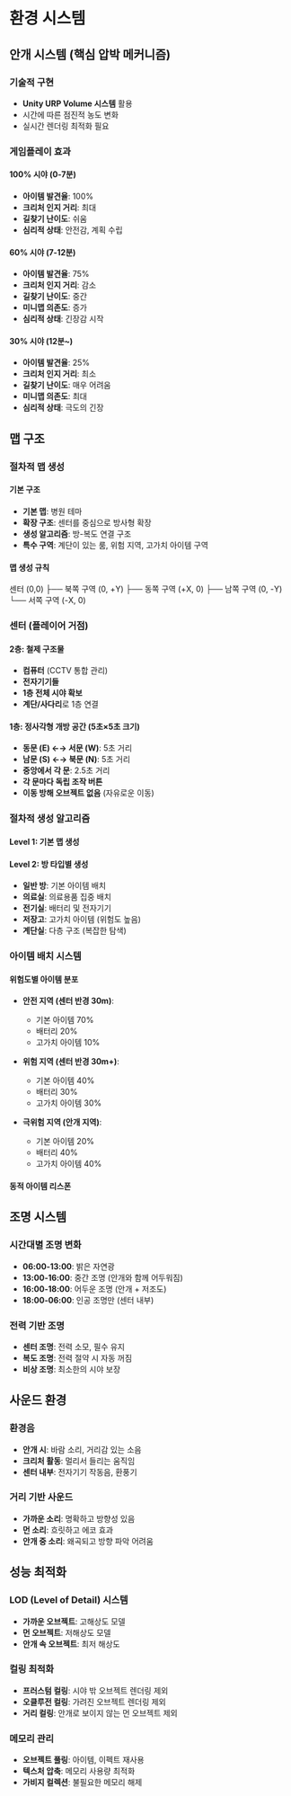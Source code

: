 # 환경 시스템

## 안개 시스템 (핵심 압박 메커니즘)

### 기술적 구현
- **Unity URP Volume 시스템** 활용
- 시간에 따른 점진적 농도 변화
- 실시간 렌더링 최적화 필요

### 게임플레이 효과

#### 100% 시야 (0-7분)
- **아이템 발견율**: 100%
- **크리처 인지 거리**: 최대
- **길찾기 난이도**: 쉬움
- **심리적 상태**: 안전감, 계획 수립

#### 60% 시야 (7-12분)
- **아이템 발견율**: 75%
- **크리처 인지 거리**: 감소
- **길찾기 난이도**: 중간
- **미니맵 의존도**: 증가
- **심리적 상태**: 긴장감 시작

#### 30% 시야 (12분~)
- **아이템 발견율**: 25%
- **크리처 인지 거리**: 최소
- **길찾기 난이도**: 매우 어려움
- **미니맵 의존도**: 최대
- **심리적 상태**: 극도의 긴장





## 맵 구조

### 절차적 맵 생성

#### 기본 구조
- **기본 맵**: 병원 테마
- **확장 구조**: 센터를 중심으로 방사형 확장
- **생성 알고리즘**: 방-복도 연결 구조
- **특수 구역**: 계단이 있는 룸, 위험 지역, 고가치 아이템 구역

#### 맵 생성 규칙

센터 (0,0)
├── 북쪽 구역 (0, +Y)
├── 동쪽 구역 (+X, 0)
├── 남쪽 구역 (0, -Y)
└── 서쪽 구역 (-X, 0)


### 센터 (플레이어 거점)

#### 2층: 철제 구조물
- **컴퓨터** (CCTV 통합 관리)
- **전자기기들**
- **1층 전체 시야 확보**
- **계단/사다리**로 1층 연결

#### 1층: 정사각형 개방 공간 (5초×5초 크기)
- **동문 (E) ←→ 서문 (W)**: 5초 거리
- **남문 (S) ←→ 북문 (N)**: 5초 거리
- **중앙에서 각 문**: 2.5초 거리
- **각 문마다 독립 조작 버튼**
- **이동 방해 오브젝트 없음** (자유로운 이동)

### 절차적 생성 알고리즘

#### Level 1: 기본 맵 생성


#### Level 2: 방 타입별 생성
- **일반 방**: 기본 아이템 배치
- **의료실**: 의료용품 집중 배치
- **전기실**: 배터리 및 전자기기
- **저장고**: 고가치 아이템 (위험도 높음)
- **계단실**: 다층 구조 (복잡한 탐색)

### 아이템 배치 시스템

#### 위험도별 아이템 분포
- **안전 지역 (센터 반경 30m)**:
  - 기본 아이템 70%
  - 배터리 20%
  - 고가치 아이템 10%

- **위험 지역 (센터 반경 30m+)**:
  - 기본 아이템 40%
  - 배터리 30%
  - 고가치 아이템 30%

- **극위험 지역 (안개 지역)**:
  - 기본 아이템 20%
  - 배터리 40%
  - 고가치 아이템 40%

#### 동적 아이템 리스폰





## 조명 시스템

### 시간대별 조명 변화
- **06:00-13:00**: 밝은 자연광
- **13:00-16:00**: 중간 조명 (안개와 함께 어두워짐)
- **16:00-18:00**: 어두운 조명 (안개 + 저조도)
- **18:00-06:00**: 인공 조명만 (센터 내부)

### 전력 기반 조명
- **센터 조명**: 전력 소모, 필수 유지
- **복도 조명**: 전력 절약 시 자동 꺼짐
- **비상 조명**: 최소한의 시야 보장



## 사운드 환경

### 환경음
- **안개 시**: 바람 소리, 거리감 있는 소음
- **크리처 활동**: 멀리서 들리는 움직임
- **센터 내부**: 전자기기 작동음, 환풍기

### 거리 기반 사운드
- **가까운 소리**: 명확하고 방향성 있음
- **먼 소리**: 흐릿하고 에코 효과
- **안개 중 소리**: 왜곡되고 방향 파악 어려움






## 성능 최적화

### LOD (Level of Detail) 시스템
- **가까운 오브젝트**: 고해상도 모델
- **먼 오브젝트**: 저해상도 모델
- **안개 속 오브젝트**: 최저 해상도

### 컬링 최적화
- **프러스텀 컬링**: 시야 밖 오브젝트 렌더링 제외
- **오클루전 컬링**: 가려진 오브젝트 렌더링 제외
- **거리 컬링**: 안개로 보이지 않는 먼 오브젝트 제외

### 메모리 관리
- **오브젝트 풀링**: 아이템, 이펙트 재사용
- **텍스처 압축**: 메모리 사용량 최적화
- **가비지 컬렉션**: 불필요한 메모리 해제
